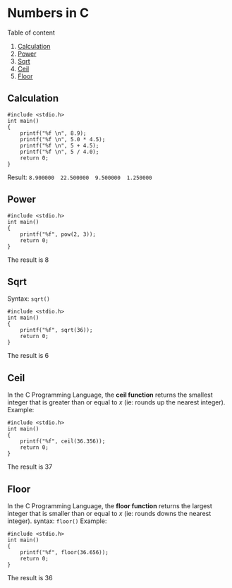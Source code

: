 # Numbers in C
Table of content
1. [Calculation](#Calculation)
2. [Power](#Power)
3. [Sqrt](#Sqrt)
4. [Ceil](#Ceil)
5. [Floor](#Floor)

## Calculation
```
#include <stdio.h>
int main()
{
    printf("%f \n", 8.9);
    printf("%f \n", 5.0 * 4.5);
    printf("%f \n", 5 + 4.5);
    printf("%f \n", 5 / 4.0);
    return 0;
}
```
Result:
`8.900000 
22.500000 
9.500000 
1.250000`
## Power
```
#include <stdio.h>
int main()
{
    printf("%f", pow(2, 3));
    return 0;
}
```
The result is 8
## Sqrt
Syntax: `sqrt()`
```
#include <stdio.h>
int main()
{
    printf("%f", sqrt(36));
    return 0;
}
```
The result is 6
## Ceil
In the C Programming Language, the **ceil function** returns the smallest integer that is greater than or equal to _x_ (ie: rounds up the nearest integer).
Example:
```
#include <stdio.h>
int main()
{
    printf("%f", ceil(36.356));
    return 0;
}
```
The result is 37
## Floor
In the C Programming Language, the **floor function** returns the largest integer that is smaller than or equal to _x_ (ie: rounds downs the nearest integer).
syntax: `floor()`
Example:
```
#include <stdio.h>
int main()
{
    printf("%f", floor(36.656));
    return 0;
}
```
The result is 36

	